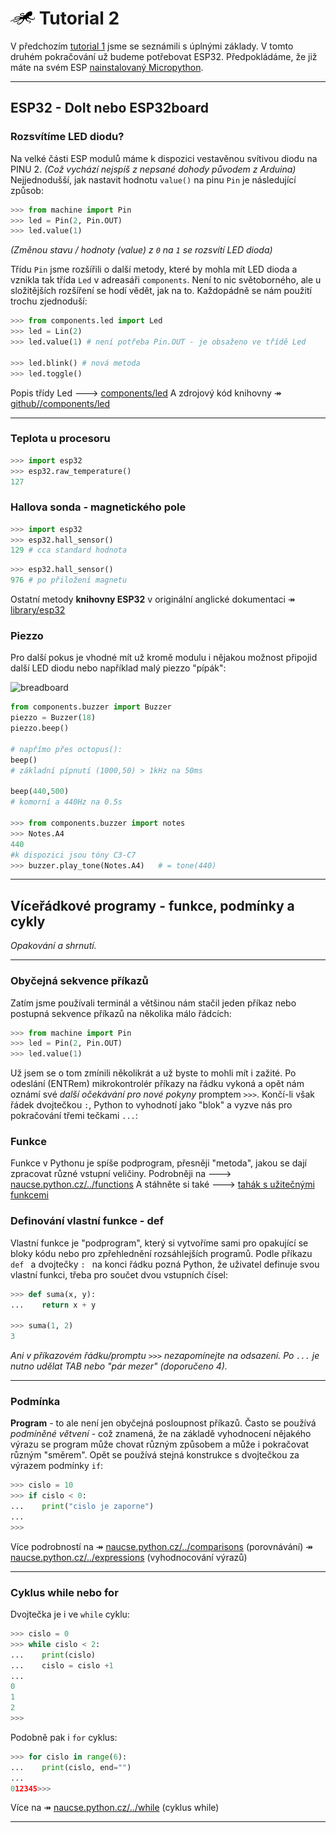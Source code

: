 # ![logo](img/logo_small.png) Tutorial 2

V předchozím [tutorial 1](/tutorial1-python) jsme se seznámili s úplnými základy. V tomto druhém pokračování už budeme potřebovat ESP32. Předpokládáme, že již máte na svém ESP [nainstalovaný Micropython](/install).

---
## ESP32 - DoIt nebo ESP32board

### Rozsvítíme LED diodu?

Na velké části ESP modulů máme k dispozici vestavěnou svítivou diodu na PINU 2. *(Což vychází nejspíš z nepsané dohody původem z Arduina)* Nejjednodušší, jak nastavit hodnotu `value()` na pinu `Pin` je následující způsob:

```python
>>> from machine import Pin
>>> led = Pin(2, Pin.OUT)
>>> led.value(1)
```

*(Změnou stavu / hodnoty (value) z `0` na `1` se rozsvítí LED dioda)*

Třídu `Pin` jsme rozšířili o další metody, které by mohla mít LED dioda a vznikla tak třída `Led` v adreasáři `components`. Není to nic světoborného, ale u složitějších rozšíření se hodí vědět, jak na to. Každopádně se nám použití trochu zjednoduší:

```python
>>> from components.led import Led
>>> led = Lin(2)
>>> led.value(1) # není potřeba Pin.OUT - je obsaženo ve třídě Led

>>> led.blink() # nová metoda
>>> led.toggle()
```

Popis třídy Led 🡒 [components/led](/basicdoc/#led)
A zdrojový kód knihovny ↠ [github//components/led](https://github.com/octopusengine/octopuslab/blob/master/esp32-micropython/components/led/__init__.py)

--- 

### Teplota u procesoru
```python
>>> import esp32
>>> esp32.raw_temperature()
127
```

### Hallova sonda - magnetického pole
```python
>>> import esp32
>>> esp32.hall_sensor()
129 # cca standard hodnota
```

```python
>>> esp32.hall_sensor() 
976 # po přiložení magnetu 
```

Ostatní metody **knihovny ESP32** v originální anglické dokumentaci ↠ [library/esp32](https://docs.micropython.org/en/latest/library/esp32.html)

### Piezzo

Pro další pokus je vhodné mít už kromě modulu i nějakou možnost připojid další LED diodu nebo například malý piezzo "pípák":

![breadboard](https://www.octopuslab.cz/wp-content/uploads/2019/08/Sn%C3%ADmek-obrazovky-22-768x525.png)

```python
from components.buzzer import Buzzer
piezzo = Buzzer(18)
piezzo.beep()
 
# napřímo přes octopus():
beep()                   
# základní pípnutí (1000,50) > 1kHz na 50ms

beep(440,500)            
# komorní a 440Hz na 0.5s 

>>> from components.buzzer import notes 
>>> Notes.A4                
440    
#k dispozici jsou tóny C3-C7 
>>> buzzer.play_tone(Notes.A4)   # = tone(440) 
```

---


## Víceřádkové programy - funkce, podmínky a cykly

*Opakování a shrnutí.*

---

### Obyčejná sekvence příkazů

Zatím jsme používali terminál a většinou nám stačil jeden příkaz nebo postupná sekvence příkazů na několika málo řádcích: 

```python
>>> from machine import Pin
>>> led = Pin(2, Pin.OUT)
>>> led.value(1)
```

Už jsem se o tom zmínili několikrát a už byste to mohli mít i zažité. Po odeslání (ENTRem) mikrokontrolér příkazy na řádku vykoná 
a opět nám oznámí své *další očekávání pro nové pokyny* promptem `>>>`.
Končí-li však řádek dvojtečkou `:`, Python to vyhodnotí jako "blok" a vyzve nás pro pokračování třemi tečkami `...`:

### Funkce

Funkce v Pythonu je spíše podprogram, přesněji "metoda", jakou se dají zpracovat různé vstupní veličiny.
Podrobněji na 🡒 [naucse.python.cz/../functions](https://naucse.python.cz/course/pyladies/beginners/functions/)
A stáhněte si také 🡒 [tahák s užitečnými funkcemi](https://pyvec.github.io/cheatsheets/basic-functions/basic-functions-cs.pdf)

### Definování vlastní funkce - def

Vlastní funkce je "podprogram", který si vytvoříme sami pro opakující se bloky kódu nebo pro zpřehlednění rozsáhlejších programů.
Podle příkazu  `def ` a dvojtečky `: ` na konci řádku pozná Python, že uživatel definuje svou vlastní funkci, třeba pro součet dvou vstupních čísel:

```python
>>> def suma(x, y):
...    return x + y

>>> suma(1, 2)
3
```

*Ani v příkazovém řádku/promptu `>>>` nezapomínejte na odsazení. Po `...` je nutno udělat TAB nebo "pár mezer" (doporučeno 4).*

---

### Podmínka
**Program** - to ale není jen obyčejná posloupnost příkazů. Často se používá *podmíněné větvení* - což znamená, že na základě vyhodnocení nějakého výrazu se program může chovat různým způsobem a může i pokračovat různým "směrem".
Opět se používá stejná konstrukce s dvojtečkou za výrazem podmínky `if`:
```python
>>> cislo = 10
>>> if cislo < 0:
...    print("cislo je zaporne")
...
>>>
```

Více podrobností na ↠ [naucse.python.cz/../comparisons](https://naucse.python.cz/course/pyladies/beginners/comparisons/) (porovnávání)
 ↠ [naucse.python.cz/../expressions](https://naucse.python.cz/course/pyladies/beginners/expressions/) (vyhodnocování výrazů)

---

### Cyklus while nebo for

Dvojtečka je i ve `while` cyklu:

```python
>>> cislo = 0
>>> while cislo < 2:
...    print(cislo)
...    cislo = cislo +1
...
0
1
2
>>>
```

Podobně pak i `for` cyklus:
```python
>>> for cislo in range(6):
...    print(cislo, end="")
...
012345>>>
```

Více na ↠ [naucse.python.cz/../while](https://naucse.python.cz/course/pyladies/beginners/while/) (cyklus while)

---